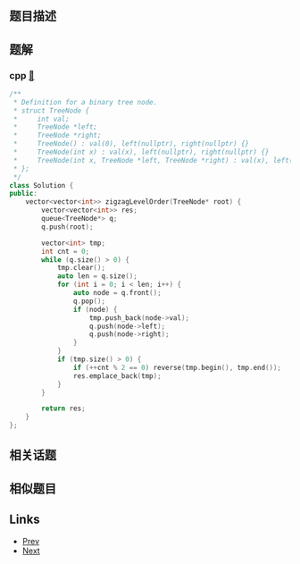 
# [](https://leetcode-cn.com/problems/binary-tree-zigzag-level-order-traversal)

## 题目描述



## 题解

### cpp [🔗](binary-tree-zigzag-level-order-traversal.cpp) 
```cpp
/**
 * Definition for a binary tree node.
 * struct TreeNode {
 *     int val;
 *     TreeNode *left;
 *     TreeNode *right;
 *     TreeNode() : val(0), left(nullptr), right(nullptr) {}
 *     TreeNode(int x) : val(x), left(nullptr), right(nullptr) {}
 *     TreeNode(int x, TreeNode *left, TreeNode *right) : val(x), left(left), right(right) {}
 * };
 */
class Solution {
public:
    vector<vector<int>> zigzagLevelOrder(TreeNode* root) {
        vector<vector<int>> res;
        queue<TreeNode*> q;
        q.push(root);

        vector<int> tmp;
        int cnt = 0;
        while (q.size() > 0) {
            tmp.clear();
            auto len = q.size();
            for (int i = 0; i < len; i++) {
                auto node = q.front();
                q.pop();
                if (node) {
                    tmp.push_back(node->val);
                    q.push(node->left);
                    q.push(node->right);
                }
            }
            if (tmp.size() > 0) {
                if (++cnt % 2 == 0) reverse(tmp.begin(), tmp.end());
                res.emplace_back(tmp);
            }
        }

        return res;
    }
};
```


## 相关话题



## 相似题目



## Links

- [Prev](../binary-tree-level-order-traversal/README.md) 
- [Next](../maximum-depth-of-binary-tree/README.md) 

